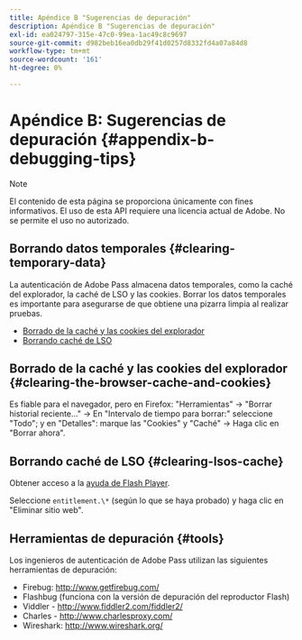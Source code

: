 ```yaml
---
title: Apéndice B "Sugerencias de depuración"
description: Apéndice B "Sugerencias de depuración"
exl-id: ea024797-315e-47c0-99ea-1ac49c8c9697
source-git-commit: d982beb16ea0db29f41d0257d8332fd4a07a84d8
workflow-type: tm+mt
source-wordcount: '161'
ht-degree: 0%

---
```


# Apéndice B: Sugerencias de depuración {#appendix-b-debugging-tips}

>[!NOTE]
>
>El contenido de esta página se proporciona únicamente con fines informativos. El uso de esta API requiere una licencia actual de Adobe. No se permite el uso no autorizado.


## Borrando datos temporales {#clearing-temporary-data}

La autenticación de Adobe Pass almacena datos temporales, como la caché del explorador, la caché de LSO y las cookies. Borrar los datos temporales es importante para asegurarse de que obtiene una pizarra limpia al realizar pruebas.

- [Borrado de la caché y las cookies del explorador](#clearing-the-browser-cache-and-cookies)
- [Borrando caché de LSO](#clearing-lsos-cache)


## Borrado de la caché y las cookies del explorador {#clearing-the-browser-cache-and-cookies}

Es fiable para el navegador, pero en Firefox: &quot;Herramientas&quot; -\> &quot;Borrar historial reciente...&quot; -\> En &quot;Intervalo de tiempo para borrar:&quot; seleccione &quot;Todo&quot;; y en &quot;Detalles&quot;: marque las &quot;Cookies&quot; y &quot;Caché&quot; -\> Haga clic en &quot;Borrar ahora&quot;.


## Borrando caché de LSO {#clearing-lsos-cache}

Obtener acceso a la [ayuda de Flash Player](http://www.macromedia.com/support/documentation/en/flashplayer/help/settings_manager07.html).

Seleccione ```entitlement.\*``` (según lo que se haya probado) y haga clic en &quot;Eliminar sitio web&quot;.


## Herramientas de depuración {#tools}

Los ingenieros de autenticación de Adobe Pass utilizan las siguientes herramientas de depuración:

- Firebug: <http://www.getfirebug.com/>
- Flashbug (funciona con la versión de depuración del reproductor Flash)
- Viddler - <http://www.fiddler2.com/fiddler2/>
- Charles - <http://www.charlesproxy.com/>
- Wireshark: <http://www.wireshark.org/>


<!--
## Related Information

- [Programmer Integration Guide](/help/authentication/programmer-integration-guide-overview.md)

- [Using Charles Proxy (Tech Note)](https://tve.zendesk.com/hc/en-us/articles/204962849-Using-Charles-Proxy)
-->
